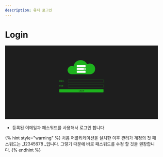 ```yaml
---
description: 유저 로그인
---
```


# Login

![로그인 화면](<../../.gitbook/assets/image (1).png>)

* 등록된 이메일과 패스워드를 사용해서 로그인 합니다

{% hint style="warning" %}
처음 어플리케이션을 설치한 이후 관리가 계정의 첫 패스워드는 _12345678 _입니다. 그렇기 때문에 바로 패스워드를 수정 할 것을 권장합니다.
{% endhint %}

